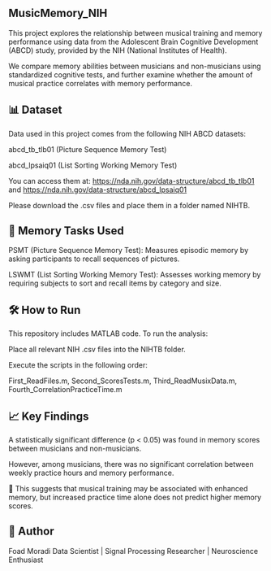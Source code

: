 ## MusicMemory_NIH
This project explores the relationship between musical training and memory performance using data from the Adolescent Brain Cognitive Development (ABCD) study, provided by the NIH (National Institutes of Health).

We compare memory abilities between musicians and non-musicians using standardized cognitive tests, and further examine whether the amount of musical practice correlates with memory performance.

## 📊 Dataset
Data used in this project comes from the following NIH ABCD datasets:

abcd_tb_tlb01 (Picture Sequence Memory Test)

abcd_lpsaiq01 (List Sorting Working Memory Test)

You can access them at:
https://nda.nih.gov/data-structure/abcd_tb_tlb01
and
https://nda.nih.gov/data-structure/abcd_lpsaiq01

Please download the .csv files and place them in a folder named NIHTB.

## 🧠 Memory Tasks Used
PSMT (Picture Sequence Memory Test): Measures episodic memory by asking participants to recall sequences of pictures.

LSWMT (List Sorting Working Memory Test): Assesses working memory by requiring subjects to sort and recall items by category and size.

## 🛠 How to Run
This repository includes MATLAB code. To run the analysis:

Place all relevant NIH .csv files into the NIHTB folder.

Execute the scripts in the following order:

First_ReadFiles.m,
Second_ScoresTests.m,
Third_ReadMusixData.m,
Fourth_CorrelationPracticeTime.m

## 📈 Key Findings
A statistically significant difference (p < 0.05) was found in memory scores between musicians and non-musicians.

However, among musicians, there was no significant correlation between weekly practice hours and memory performance.

🔎 This suggests that musical training may be associated with enhanced memory, but increased practice time alone does not predict higher memory scores.

## 👤 Author
Foad Moradi
Data Scientist | Signal Processing Researcher | Neuroscience Enthusiast
